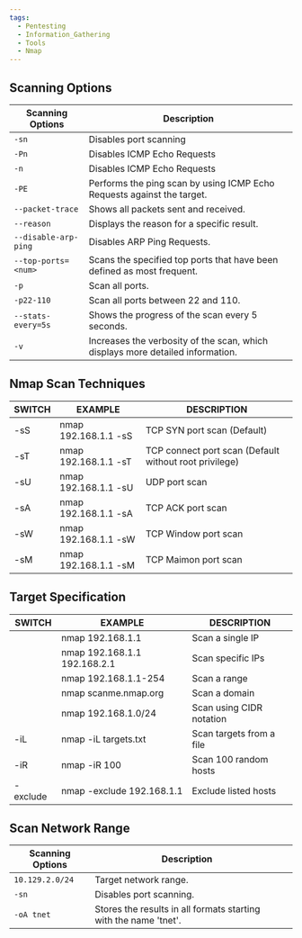 ```yaml
---
tags:
  - Pentesting
  - Information_Gathering
  - Tools
  - Nmap
---
```

## Scanning Options

| **Scanning Options**  | **Description**                                                                |
| --------------------- | ------------------------------------------------------------------------------ |
| `-sn`                 | Disables port scanning                                                         |
| `-Pn`                 | Disables ICMP Echo Requests                                                    |
| `-n`                  | Disables ICMP Echo Requests                                                    |
| `-PE`                 | Performs the ping scan by using ICMP Echo Requests against the target.         |
| `--packet-trace`      | Shows all packets sent and received.                                           |
| `--reason`            | Displays the reason for a specific result.                                     |
| `--disable-arp- ping` | Disables ARP Ping Requests.                                                    |
| `--top-ports= <num> ` | Scans the specified top ports that have been defined as most frequent.         |
| `-p`                  | Scan all ports.                                                                |
| `-p22-110`            | Scan all ports between 22 and 110.                                             |
| `--stats-every=5s`    | Shows the progress of the scan every 5 seconds.                                |
| `-v`                  | Increases the verbosity of the scan, which displays more detailed information. |

## Nmap Scan Techniques

| **SWITCH** | **EXAMPLE**          | ******DESCRIPTION******                                |
| ---------- | -------------------- | ------------------------------------------------------ |
| -sS        | nmap 192.168.1.1 -sS | TCP SYN port scan (Default)                            |
| -sT        | nmap 192.168.1.1 -sT | TCP connect port scan (Default without root privilege) |
| -sU        | nmap 192.168.1.1 -sU | UDP port scan                                          |
| -sA        | nmap 192.168.1.1 -sA | TCP ACK port scan                                      |
| -sW        | nmap 192.168.1.1 -sW | TCP Window port scan                                   |
| -sM        | nmap 192.168.1.1 -sM | TCP Maimon port scan                                   |

## Target Specification

| **SWITCH** | **EXAMPLE**                  | ******DESCRIPTION******  |
| ---------- | ---------------------------- | ------------------------ |
|            | nmap 192.168.1.1             | Scan a single IP         |
|            | nmap 192.168.1.1 192.168.2.1 | Scan specific IPs        |
|            | nmap 192.168.1.1-254         | Scan a range             |
|            | nmap scanme.nmap.org         | Scan a domain            |
|            | nmap 192.168.1.0/24          | Scan using CIDR notation |
| -iL        | nmap -iL targets.txt         | Scan targets from a file |
| -iR        | nmap -iR 100                 | Scan 100 random hosts    |
| -exclude   | nmap -exclude 192.168.1.1    | Exclude listed hosts     |
## Scan Network Range

| **Scanning Options** | **Description**                                                  |     |
| -------------------- | ---------------------------------------------------------------- | --- |
| `10.129.2.0/24`      | Target network range.                                            |     |
| `-sn`                | Disables port scanning.                                          |     |
| `-oA tnet`           | Stores the results in all formats starting with the name 'tnet'. |     |


